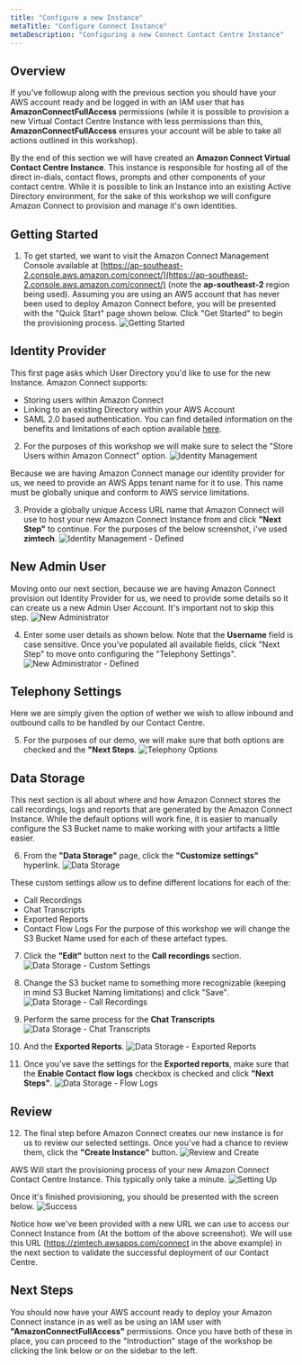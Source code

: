 ```yaml
---
title: "Configure a new Instance"
metaTitle: "Configure Connect Instance"
metaDescription: "Configuring a new Connect Contact Centre Instance"
---
```


## Overview
If you've followup along with the previous section you should have your AWS account ready and be logged in with an IAM user that has <b>AmazonConnectFullAccess</b> permissions (while it is possible to provision a new Virtual Contact Centre Instance with less permissions than this, <b>AmazonConnectFullAccess</b> ensures your account will be able to take all actions outlined in this workshop). 

By the end of this section we will have created an <b>Amazon Connect Virtual Contact Centre Instance</b>. This instance is responsible for hosting all of the direct in-dials, contact flows, prompts and other components of your contact centre. While it is possible to link an Instance into an existing Active Directory environment, for the sake of this workshop we will configure Amazon Connect to provision and manage it's own identities.

## Getting Started
1. To get started, we want to visit the Amazon Connect Management Console available at [https://ap-southeast-2.console.aws.amazon.com/connect/](https://ap-southeast-2.console.aws.amazon.com/connect/) (note the <b>ap-southeast-2</b> region being used). Assuming you are using an AWS account that has never been used to deploy Amazon Connect before, you will be presented with the "Quick Start" page shown below. Click "Get Started" to begin the provisioning process.
![Getting Started](./connectSetup-1.png)

## Identity Provider
This first page asks which User Directory you'd like to use for the new Instance. Amazon Connect supports:
  - Storing users within Amazon Connect
  - Linking to an existing Directory within your AWS Account
  - SAML 2.0 based authentication.
You can find detailed information on the benefits and limitations of each option available [here](https://docs.aws.amazon.com/connect/latest/adminguide/connect-identity-management.html).
2. For the purposes of this workshop we will make sure to select the "Store Users within Amazon Connect" option.
![Identity Management](./connectSetup-2.png)

Because we are having Amazon Connect manage our identity provider for us, we need to provide an AWS Apps tenant name for it to use. This name must be globally unique and conform to AWS service limitations.

3. Provide a globally unique Access URL name that Amazon Connect will use to host your new Amazon Connect Instance from and click <b>"Next Step"</b> to continue. For the purposes of the below screenshot, i've used <b>zimtech</b>.
![Identity Management - Defined](./connectSetup-3.png)

## New Admin User
Moving onto our next section, because we are having Amazon Connect provision out Identity Provider for us, we need to provide some details so it can create us a new Admin User Account. It's important not to skip this step.
![New Administrator](./connectSetup-4.png)

4. Enter some user details as shown below. Note that the <b>Username</b> field is case sensitive. Once you've populated all available fields, click "Next Step" to move onto configuring the "Telephony Settings". 
![New Administrator - Defined](./connectSetup-5.png)

## Telephony Settings
Here we are simply given the option of wether we wish to allow inbound and outbound calls to be handled by our Contact Centre. 

5. For the purposes of our demo, we will make sure that both options are checked and the <b>"Next Steps</b>.
![Telephony Options](./connectSetup-6.png)

## Data Storage
This next section is all about where and how Amazon Connect stores the call recordings, logs and reports that are generated by the Amazon Connect Instance. While the default options will work fine, it is easier to manually configure the S3 Bucket name to make working with your artifacts a little easier.

6. From the <b>"Data Storage"</b> page, click the <b>"Customize settings"</b> hyperlink.
![Data Storage](./connectSetup-7.png)

These custom settings allow us to define different locations for each of the:
- Call Recordings
- Chat Transcripts
- Exported Reports
- Contact Flow Logs
For the purpose of this workshop we will change the S3 Bucket Name used for each of these artefact types.

7. Click the <b>"Edit"</b> button next to the <b>Call recordings</b> section.
![Data Storage - Custom Settings](./connectSetup-8.png)

8. Change the S3 bucket name to something more recognizable (keeping in mind S3 Bucket Naming limitations) and click "Save".
![Data Storage - Call Recordings](./connectSetup-9.png)

9. Perform the same process for the <b>Chat Transcripts</b>
![Data Storage - Chat Transcripts](./connectSetup-10.png)

10. And the <b>Exported Reports</b>.
![Data Storage - Exported Reports](./connectSetup-11.png)

11. Once you've save the settings for the <b>Exported reports</b>, make sure that the <b>Enable Contact flow logs</b> checkbox is checked and click <b>"Next Steps"</b>.
![Data Storage - Flow Logs](./connectSetup-12.png)

## Review
12. The final step before Amazon Connect creates our new instance is for us to review our selected settings. Once you've had a chance to review them, click the <b>"Create Instance"</b> button.
![Review and Create](./connectSetup-13.png)

AWS Will start the provisioning process of your new Amazon Connect Contact Centre Instance. This typically only take a minute.
![Setting Up](./connectSetup-14.png)

Once it's finished provisioning, you should be presented with the screen below.
![Success](./connectSetup-15.png)

Notice how we've been provided with a new URL we can use to access our Connect Instance from (At the bottom of the above screenshot). We will use this URL (https://zimtech.awsapps.com/connect in the above example) in the next section to validate the successful deployment of our Contact Centre.

## Next Steps
You should now have your AWS account ready to deploy your Amazon Connect instance in as well as be using an IAM user with <b>"AmazonConnectFullAccess"</b> permissions. Once you have both of these in place, you can proceed to the "Introduction" stage of the workshop be clicking the link below or on the sidebar to the left.